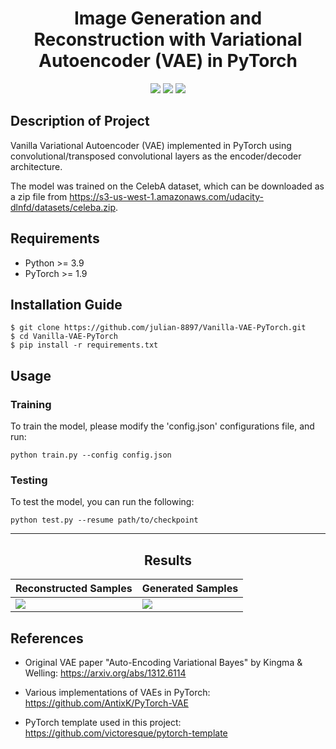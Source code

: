 <h1 align="center">
  <b>Image Generation and Reconstruction with Variational Autoencoder (VAE) in PyTorch</b><br>
</h1>

<p align="center">
      <a href="https://www.python.org/">
        <img src="https://img.shields.io/badge/Python-3.9-ff69b4.svg" /></a>
       <a href= "https://pytorch.org/">
        <img src="https://img.shields.io/badge/PyTorch-1.9-2BAF2B.svg" /></a>
       <a href= "https://github.com/julian-8897/Vanilla-VAE-PyTorch/blob/master/LICENSE.md">
        <img src="https://img.shields.io/badge/license-MIT-blue.svg" /></a>
         
</p>

## Description of Project

Vanilla Variational Autoencoder (VAE) implemented in PyTorch using convolutional/transposed convolutional layers as the encoder/decoder architecture.

The model was trained on the CelebA dataset, which can be downloaded as a zip file from https://s3-us-west-1.amazonaws.com/udacity-dlnfd/datasets/celeba.zip.

## Requirements

- Python >= 3.9
- PyTorch >= 1.9

## Installation Guide

```
$ git clone https://github.com/julian-8897/Vanilla-VAE-PyTorch.git
$ cd Vanilla-VAE-PyTorch
$ pip install -r requirements.txt
```

## Usage

### Training

To train the model, please modify the 'config.json' configurations file, and run:

```
python train.py --config config.json
```

### Testing

To test the model, you can run the following:

```
python test.py --resume path/to/checkpoint
```

---

<h2 align="center">
  <b>Results</b><br>
</h2>

| Reconstructed Samples | Generated Samples |
| --------------------- | ----------------- |
| ![][1]                | ![][2]            |

[1]: https://github.com/julian-8897/Vanilla-VAE-PyTorch/blob/master/Reconstructions/recons_epoch_10.png
[2]: https://github.com/julian-8897/Vanilla-VAE-PyTorch/blob/master/Samples/generated_samples_epoch_10.png

## References

- Original VAE paper "Auto-Encoding Variational Bayes" by Kingma & Welling:
  https://arxiv.org/abs/1312.6114

- Various implementations of VAEs in PyTorch:
  https://github.com/AntixK/PyTorch-VAE

- PyTorch template used in this project:
  https://github.com/victoresque/pytorch-template
